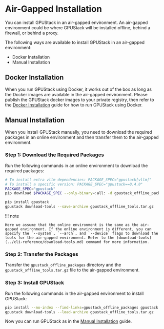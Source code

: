 # Air-Gapped Installation

You can install GPUStack in an air-gapped environment. An air-gapped environment could be where GPUStack will be installed offline, behind a firewall, or behind a proxy.

The following ways are available to install GPUStack in an air-gapped environment:

- Docker Installation
- Manual Installation

## Docker Installation

When you run GPUStack using Docker, it works out of the box as long as the Docker images are available in the air-gapped environment. Please publish the GPUStack docker images to your private registry, then refer to the [Docker Installation](docker-installation.md) guide for how to run GPUStack using Docker.

## Manual Installation

When you install GPUStack manually, you need to download the required packages in an online environment and then transfer them to the air-gapped environment.

### Step 1: Download the Required Packages

Run the following commands in an online environment to download the required packages:

```bash
# To install extra vllm dependencies: PACKAGE_SPEC="gpustack[vllm]"
# To install a specific version: PACKAGE_SPEC="gpustack==0.4.0"
PACKAGE_SPEC="gpustack"
pip download $PACKAGE_SPEC --only-binary=:all: -d gpustack_offline_packages

pip install gpustack
gpustack download-tools --save-archive gpustack_offline_tools.tar.gz
```

!!! note

    Here we assume that the online environment is the same as the air-gapped environment. If the online environment is different, you can specify the `--system`, `--arch`, and `--device` flags to download the tools for the air-gapped environment. Refer to the [download-tools](../cli-reference/download-tools.md) command for more information.

### Step 2: Transfer the Packages

Transfer the `gpustack_offline_packages` directory and the `gpustack_offline_tools.tar.gz` file to the air-gapped environment.

### Step 3: Install GPUStack

Run the following commands in the air-gapped environment to install GPUStack:

```bash
pip install --no-index --find-links=gpustack_offline_packages gpustack
gpustack download-tools --load-archive gpustack_offline_tools.tar.gz
```

Now you can run GPUStack as in the [Manual Installation](manual-installation.md#run-gpustack) guide.
